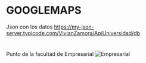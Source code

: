 # GOOGLEMAPS
Json con los datos 
https://my-json-server.typicode.com/VivianZamora/ApiUniversidad/db
# 
Punto de la facultad de Empresarial
![Empresarial](https://user-images.githubusercontent.com/95298933/151616371-7e390e7e-1840-4ded-9014-c962de3326c0.jpeg)
